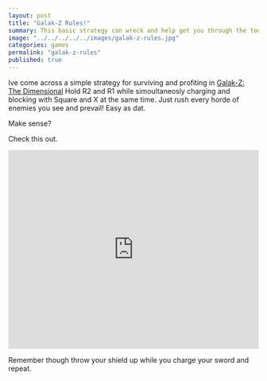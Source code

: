 ```yaml
---
layout: post
title: "Galak-Z Rules!"
summary: This basic strategy can wreck and help get you through the tough parts of this hard and awesome game.
image: "../../../../../images/galak-z-rules.jpg"
categories: games
permalink: "galak-z-rules"
published: true
---
```



Ive come across a simple strategy for surviving and profiting in
<a href="http://17-bit.com/galakz" target="_blank">Galak-Z: The Dimensional</a> 
Hold R2 and R1 while simoultaneosly charging and blocking with 
Square and X at the same time. Just rush every horde of enemies you see
and prevail! Easy as dat.

Make sense?

Check this out.

<iframe width="100%" height="400px" src="https://www.youtube.com/embed/qqABuWfqnD4" frameborder="0" allowfullscreen></iframe>

Remember though throw your shield up while you charge your sword and repeat.
